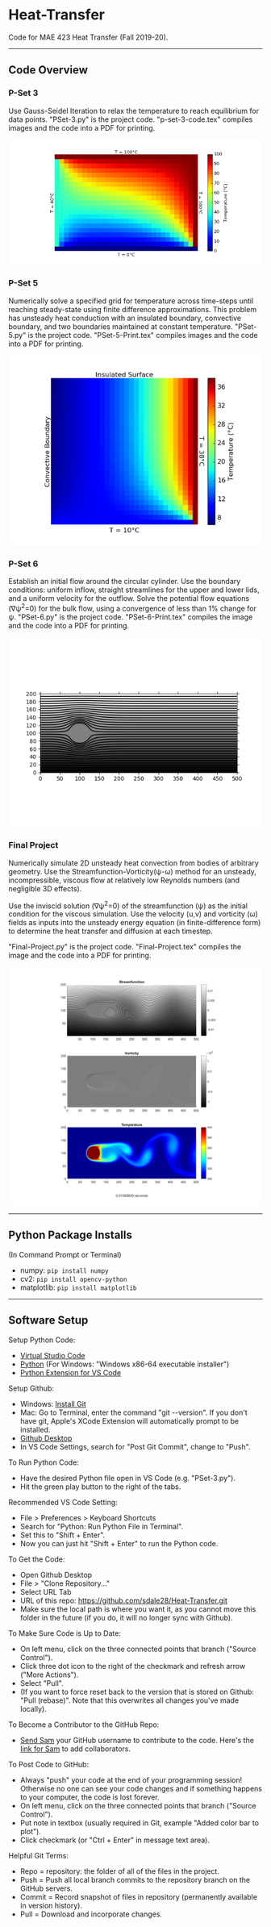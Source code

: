 # Heat-Transfer
Code for MAE 423 Heat Transfer (Fall 2019-20). 
***

## Code Overview

### P-Set 3
Use Gauss-Seidel Iteration to relax the temperature to reach equilibrium for data points. "PSet-3.p<i></i>y" is the project code. "p-set-3-code.tex" compiles images and the code into a PDF for printing.

<p align="center">
<img alt="PSet-3 Final Image" src="https://raw.githubusercontent.com/sdale28/Heat-Transfer/master/Problem-Set-3/images/pset-3-figure-3-final.png">
</p>

### P-Set 5
Numerically solve a specified grid for temperature across time-steps until reaching steady-state using finite difference approximations. This problem has unsteady heat conduction with an insulated boundary, convective boundary, and two boundaries maintained at constant temperature. 
"PSet-5.p<i></i>y" is the project code. "PSet-5-Print.tex" compiles images and the code into a PDF for printing.

<p align="center">
<img alt="PSet-5 Final Image" src="https://raw.githubusercontent.com/sdale28/Heat-Transfer/master/Problem-Set-5/images/Problem-Set-5-Figure-5.png">
</p>

### P-Set 6
Establish an initial flow around the circular cylinder. Use the boundary conditions: uniform inflow, straight streamlines for the upper and lower lids, and a uniform velocity for the outflow. Solve the potential flow equations (∇ψ<sup>2</sup>=0) for the bulk flow, using a convergence of less than 1% change for ψ.
"PSet-6.p<i></i>y" is the project code. "PSet-6-Print.tex" compiles the image and the code into a PDF for printing.

<p align="center">
<img alt="PSet-6 Final Image" src="https://raw.githubusercontent.com/sdale28/Heat-Transfer/master/Problem-Set-6/images/Problem-Set-6-Figure.png">
</p>

### Final Project
Numerically simulate 2D unsteady heat convection from bodies of arbitrary geometry. Use the Streamfunction-Vorticity(ψ-ω) method for an unsteady, incompressible, viscous flow at relatively low Reynolds numbers (and negligible 3D effects).

Use the inviscid solution (∇ψ<sup>2</sup>=0) of the streamfunction (ψ) as the initial condition for the viscous simulation. Use the velocity (u,v) and vorticity (ω) fields as inputs into the unsteady energy equation (in finite-difference form) to determine the heat transfer and diffusion at each timestep. 

"Final-Project.p<i></i>y" is the project code. "Final-Project.tex" compiles the image and the code into a PDF for printing.

<p align="center">
<img alt="Final Project 20,000th Time Step" src="https://raw.githubusercontent.com/sdale28/Heat-Transfer/master/Final-Project-v2/images/Final-Project-20000.png">
</p>

---
## Python Package Installs
(In Command Prompt or Terminal)

- numpy: ```pip install numpy```
- cv2: ```pip install opencv-python```
- matplotlib: ```pip install matplotlib```

---
## Software Setup
Setup Python Code: 
- [Virtual Studio Code][3]
- [Python][4] (For Windows: "Windows x86-64 executable installer")
- [Python Extension for VS Code][5]

Setup Github:
- Windows: [Install Git][1]
- Mac: Go to Terminal, enter the command "git --version". If you don't have git, Apple's XCode Extension will automatically prompt to be installed. 
- [Github Desktop][2]
- In VS Code Settings, search for "Post Git Commit", change to "Push".

To Run Python Code:
- Have the desired Python file open in VS Code (e.g. "PSet-3.py").
- Hit the green play button to the right of the tabs.

Recommended VS Code Setting:
- File > Preferences > Keyboard Shortcuts
- Search for "Python: Run Python File in Terminal".
- Set this to "Shift + Enter".
- Now you can just hit "Shift + Enter" to run the Python code.

To Get the Code:
- Open Github Desktop
- File > "Clone Repository..."
- Select URL Tab
- URL of this repo: https://github.com/sdale28/Heat-Transfer.git
- Make sure the local path is where you want it, as you cannot move this folder in the future (if you do, it will no longer sync with Github). 

To Make Sure Code is Up to Date:
- On left menu, click on the three connected points that branch ("Source Control"). 
- Click three dot icon to the right of the checkmark and refresh arrow ("More Actions").
- Select "Pull". 
- (If you want to force reset back to the version that is stored on Github: "Pull (rebase)". Note that this overwrites all changes you've made locally). 

To Become a Contributor to the GitHub Repo:
- [Send Sam][6] your GitHub username to contribute to the code. Here's the [link for Sam][7] to add collaborators.

To Post Code to GitHub: 
 - Always "push" your code at the end of your programming session! Otherwise no one can see your code changes and if something happens to your computer, the code is lost forever.
- On left menu, click on the three connected points that branch ("Source Control"). 
- Put note in textbox (usually required in Git, example "Added color bar to plot"). 
- Click checkmark (or "Ctrl + Enter" in message text area). 

Helpful Git Terms:
 - Repo = repository: the folder of all of the files in the project.
 - Push = Push all local branch commits to the repository branch on the GitHub servers.
 - Commit = Record snapshot of files in repository (permanently available in version history). 
 - Pull = Download and incorporate changes.

[1]:https://git-scm.com/download/win
[2]:https://desktop.github.com/
[3]:https://code.visualstudio.com/
[4]:https://www.python.org/downloads/
[5]:https://marketplace.visualstudio.com/items?itemName=ms-python.python
[6]:mailto:sdale@princeton.edu
[7]:https://github.com/sdale28/Heat-Transfer/settings/collaboration